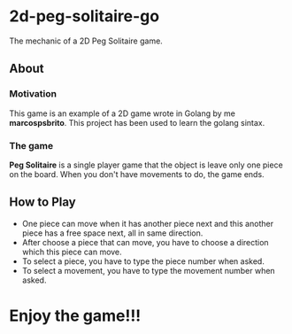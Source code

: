 # 2d-peg-solitaire-go
The mechanic of a 2D Peg Solitaire game.

## About

### Motivation
This game is an example of a 2D game wrote in Golang by me **marcospsbrito**. This project has been used to learn the golang sintax.

### The game
**Peg Solitaire** is a single player game that the object is leave only one piece on the board. When you don't have movements to do, the game ends.


## How to Play
* One piece can move when it has another piece next and this another piece has a free space next, all in same direction.
* After choose a piece that can move, you have to choose a direction which this piece can move.
* To select a piece, you have to type the piece number when asked.
* To select a movement, you have to type the movement number when asked.

# Enjoy the game!!!


